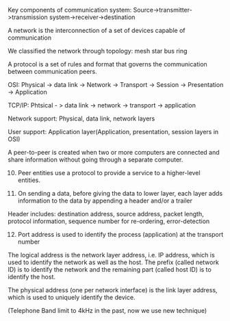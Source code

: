 Key components of communication system: Source->transmitter->transmission system->receiver->destination

A network is the interconnection of a set of devices capable of communication

We classified the network through topology: mesh star bus ring

A protocol is a set of rules and format that governs the communication between communication peers.

OSI: Physical -> data link -> Network -> Transport -> Session -> Presentation -> Application

TCP/IP: Phtsical - > data link -> network -> transport -> application

Network support: Physical, data link, network layers

User support: Application layer(Application, presentation, session layers in OSI)

A peer-to-peer is created when two or more computers are connected and share information without going through a separate computer.

10. Peer entities use a protocol to provide a service to a higher-level entities.

11. On sending a data, before giving the data to lower layer, each layer adds information to the data by appending a header and/or a trailer

Header includes: destination address, source address, packet length, protocol information, sequence number for re-ordering, error-detection

12. Port address is used to identify the process (application) at the transport number

The logical address is the network layer address, i.e. IP address, which is used to  identify the network as well as the host. The prefix (called network ID) is to identify the network and the remaining part (called host ID) is to identify the host.

The physical address (one per network interface) is the link layer address, which is used to uniquely identify the device.


(Telephone Band limit to 4kHz in the past, now we use new technique)
